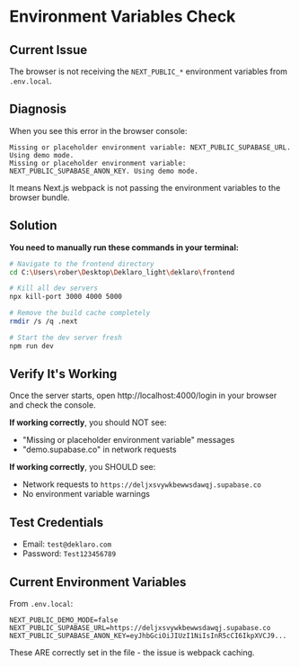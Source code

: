 # Environment Variables Check

## Current Issue

The browser is not receiving the `NEXT_PUBLIC_*` environment variables from `.env.local`.

## Diagnosis

When you see this error in the browser console:
```
Missing or placeholder environment variable: NEXT_PUBLIC_SUPABASE_URL. Using demo mode.
Missing or placeholder environment variable: NEXT_PUBLIC_SUPABASE_ANON_KEY. Using demo mode.
```

It means Next.js webpack is not passing the environment variables to the browser bundle.

## Solution

**You need to manually run these commands in your terminal:**

```bash
# Navigate to the frontend directory
cd C:\Users\rober\Desktop\Deklaro_light\deklaro\frontend

# Kill all dev servers
npx kill-port 3000 4000 5000

# Remove the build cache completely
rmdir /s /q .next

# Start the dev server fresh
npm run dev
```

## Verify It's Working

Once the server starts, open http://localhost:4000/login in your browser and check the console.

**If working correctly**, you should NOT see:
- "Missing or placeholder environment variable" messages
- "demo.supabase.co" in network requests

**If working correctly**, you SHOULD see:
- Network requests to `https://deljxsvywkbewwsdawqj.supabase.co`
- No environment variable warnings

## Test Credentials

- Email: `test@deklaro.com`
- Password: `Test123456789`

## Current Environment Variables

From `.env.local`:
```
NEXT_PUBLIC_DEMO_MODE=false
NEXT_PUBLIC_SUPABASE_URL=https://deljxsvywkbewwsdawqj.supabase.co
NEXT_PUBLIC_SUPABASE_ANON_KEY=eyJhbGciOiJIUzI1NiIsInR5cCI6IkpXVCJ9...
```

These ARE correctly set in the file - the issue is webpack caching.
